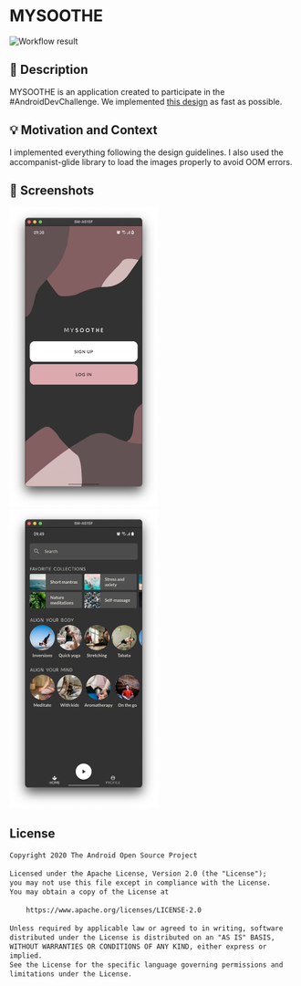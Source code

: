 # MYSOOTHE

<!--- Replace <OWNER> with your Github Username and <REPOSITORY> with the name of your repository. -->
<!--- You can find both of these in the url bar when you open your repository in github. -->
![Workflow result](https://github.com/edgarmiro/android-dev-challenge-compose-week3/workflows/Check/badge.svg)


## :scroll: Description
MYSOOTHE is an application created to participate in the #AndroidDevChallenge.
We implemented [this design](https://github.com/edgarmiro/android-dev-challenge-compose-week3/MySoothe.pdf) as fast as possible.


## :bulb: Motivation and Context
I implemented everything following the design guidelines.
I also used the accompanist-glide library to load the images properly to avoid OOM errors.


## :camera_flash: Screenshots
<!-- You can add more screenshots here if you like -->
<img src="/results/screenshot_1.png" width="260">&emsp;<img src="/results/screenshot_2.png" width="260">

## License
```
Copyright 2020 The Android Open Source Project

Licensed under the Apache License, Version 2.0 (the "License");
you may not use this file except in compliance with the License.
You may obtain a copy of the License at

    https://www.apache.org/licenses/LICENSE-2.0

Unless required by applicable law or agreed to in writing, software
distributed under the License is distributed on an "AS IS" BASIS,
WITHOUT WARRANTIES OR CONDITIONS OF ANY KIND, either express or implied.
See the License for the specific language governing permissions and
limitations under the License.
```